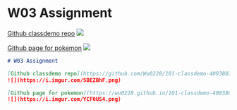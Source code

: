 # W03 Assignment

[Github classdemo repo](https://github.com/Wu0228/101-classdemo-409380317)
![](https://i.imgur.com/5BEZBhF.png)

[Github page for pokemon](https://wu0228.github.io/101-classdemo-409380317/W02/pokemon.html)
![](https://i.imgur.com/YCF0US4.png)

```markdown
# W03 Assignment

[Github classdemo repo](https://github.com/Wu0228/101-classdemo-409380317)
![](https://i.imgur.com/5BEZBhF.png)

[Github page for pokemon](https://wu0228.github.io/101-classdemo-409380317/W02/pokemon.html)
![](https://i.imgur.com/YCF0US4.png)
```
